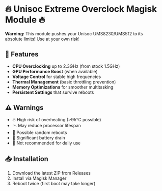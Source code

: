 # 🔥 Unisoc Extreme Overclock Magisk Module 🔥

**Warning:** This module pushes your Unisoc UMS8230/UMS512 to its absolute limits! Use at your own risk!

## 📌 Features
- **CPU Overclocking** up to 2.3GHz (from stock 1.5GHz)
- **GPU Performance Boost** (when available)
- **Voltage Control** for stable high frequencies
- **Thermal Management** (basic throttling prevention)
- **Memory Optimizations** for smoother multitasking
- **Persistent Settings** that survive reboots

## ⚠️ Warnings
- 🔥 High risk of overheating (>95°C possible)
- 📉 May reduce processor lifespan
- 🔄 Possible random reboots
- 🔋 Significant battery drain
- 🚫 Not recommended for daily use

## 📥 Installation
1. Download the latest ZIP from Releases
2. Install via Magisk Manager
3. Reboot twice (first boot may take longer)

